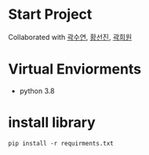 # Start Project
Collaborated with [곽수연](https://github.com/suyeon-K), [황선진](https://github.com/passiona2z), [곽희원](https://github.com/HeewonKwak)

# Virtual Enviorments
- python 3.8

# install library
```
pip install -r requirments.txt
```
